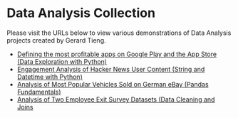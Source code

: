 # Data Analysis Collection

Please visit the URLs below to view various demonstrations of Data Analysis projects created by Gerard Tieng.

- [Defining the most profitable apps on Google Play and the App Store (Data Exploration with Python)](https://github.com/gtieng/analysis_collection/blob/master/profitableapps.ipynb)
- [Engagement Analysis of Hacker News User Content (String and Datetime with Python)](https://github.com/gtieng/analysis_collection/blob/master/mostcommented_hackernews.ipynb)
- [Analysis of Most Popular Vehicles Sold on German eBay (Pandas Fundamentals)](https://github.com/gtieng/analysis_collection/blob/master/ebay_analysis.ipynb)
- [Analysis of Two Employee Exit Survey Datasets (Data Cleaning and Joins](https://github.com/gtieng/analysis_collection/blob/master/exitsurvey_datajoining.ipynb)
